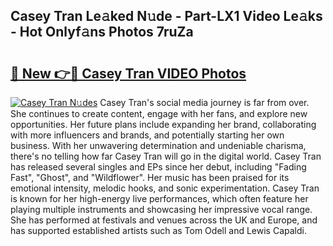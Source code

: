 ## Casey Tran Le𝚊ked N𝚞de - Part-LX1 Video Le𝚊ks - Hot Onlyf𝚊ns Photos 7ruZa

# <h2><a href="http://ab30933.deff.icu/?id=Casey+Tran">🔗 New 👉🔴 Casey Tran VIDEO Photos</a></h2>

[![Casey Tran N𝚞des](https://i.imgur.com/rIISA9y.gif)](http://ab30933.deff.icu/?id=Casey+Tran)
Casey Tran's social media journey is far from over. She continues to create content, engage with her fans, and explore new opportunities. Her future plans include expanding her brand, collaborating with more influencers and brands, and potentially starting her own business. With her unwavering determination and undeniable charisma, there's no telling how far Casey Tran will go in the digital world. Casey Tran has released several singles and EPs since her debut, including "Fading Fast", "Ghost", and "Wildflower". Her music has been praised for its emotional intensity, melodic hooks, and sonic experimentation. Casey Tran is known for her high-energy live performances, which often feature her playing multiple instruments and showcasing her impressive vocal range. She has performed at festivals and venues across the UK and Europe, and has supported established artists such as Tom Odell and Lewis Capaldi.
